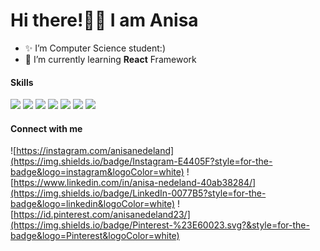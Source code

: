 # Hi there!👋🏻 I am Anisa

<!--
**anisanedeland23/anisanedeland23** is a ✨ _special_ ✨ repository because its `README.md` (this file) appears on your GitHub profile.

Here are some ideas to get you started:

- 🔭 I’m currently working on ...
- 🌱 I’m currently learning ...
- 👯 I’m looking to collaborate on ...
- 🤔 I’m looking for help with ...
- 💬 Ask me about ...
- 📫 How to reach me: ...
- 😄 Pronouns: ...
- ⚡ Fun fact: ...
-->

- ✨ I’m Computer Science student:)
- 🌱 I’m currently learning **React** Framework

#### Skills

<img src="https://img.shields.io/badge/HTML5-E34F26?style=for-the-badge&logo=html5&logoColor=white
" /> <img src="https://img.shields.io/badge/CSS3-1572B6?style=for-the-badge&logo=css3&logoColor=white
" /> <img src="https://img.shields.io/badge/JavaScript-323330?style=for-the-badge&logo=javascript&logoColor=F7DF1E
" /> <img src="https://img.shields.io/badge/PHP-777BB4?style=for-the-badge&logo=php&logoColor=white
" /> <img src="https://img.shields.io/badge/Python-FFD43B?style=for-the-badge&logo=python&logoColor=blue
" />
<img src="https://img.shields.io/badge/ChatGPT-74aa9c?style=for-the-badge&logo=openai&logoColor=white" /> <img src="https://img.shields.io/badge/Google%20Gemini-8E75B2?style=for-the-badge&logo=googlegemini&logoColor=white" />

#### Connect with me

![https://instagram.com/anisanedeland](https://img.shields.io/badge/Instagram-E4405F?style=for-the-badge&logo=instagram&logoColor=white) ![https://www.linkedin.com/in/anisa-nedeland-40ab38284/](https://img.shields.io/badge/LinkedIn-0077B5?style=for-the-badge&logo=linkedin&logoColor=white) ![https://id.pinterest.com/anisanedeland23/](https://img.shields.io/badge/Pinterest-%23E60023.svg?&style=for-the-badge&logo=Pinterest&logoColor=white)
